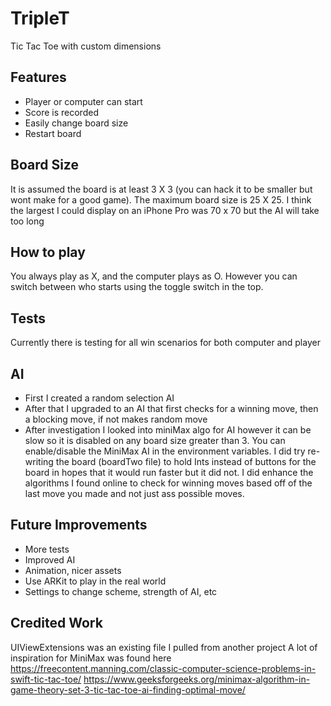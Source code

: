 #  TripleT
Tic Tac Toe with custom dimensions

## Features
- Player or computer can start
- Score is recorded
- Easily change board size
- Restart board

## Board Size
It is assumed the board is at least 3 X 3 (you can hack it to be smaller but wont make for a good game).
The maximum board size is 25 X 25. I think the largest I could display on an iPhone Pro was 70 x 70 but the AI will take too long

## How to play
You always play as X, and the computer plays as O. However you can switch between who starts using the toggle switch in the top.

## Tests
Currently there is testing for all win scenarios for both computer and player

## AI
 - First I created a random selection AI
 - After that I upgraded to an AI that first checks for a winning move, then a blocking move, if not makes random move
 - After investigation I looked into miniMax algo for AI however it can be slow so it is disabled on any board size greater than 3. You can enable/disable the MiniMax AI in the environment variables. I did try re-writing the board (boardTwo file) to hold Ints instead of buttons for the board in hopes that it would run faster but it did not. I did enhance the algorithms I found online to check for winning moves based off of the last move you made and not just ass possible moves.

## Future Improvements
 - More tests
 - Improved AI
 - Animation, nicer assets
 - Use ARKit to play in the real world
 - Settings to change scheme, strength of AI, etc

## Credited Work
UIViewExtensions was an existing file I pulled from another project
A lot of inspiration for MiniMax was found here https://freecontent.manning.com/classic-computer-science-problems-in-swift-tic-tac-toe/
https://www.geeksforgeeks.org/minimax-algorithm-in-game-theory-set-3-tic-tac-toe-ai-finding-optimal-move/
